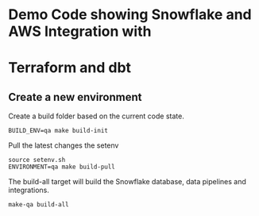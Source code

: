 # Demo Code showing Snowflake and AWS Integration with
# Terraform and dbt

##  Create a new environment

Create a build folder based on the current code state.

    BUILD_ENV=qa make build-init

Pull the latest changes the setenv 

    source setenv.sh
    ENVIRONMENT=qa make build-pull

The build-all target will build the Snowflake database, data pipelines and integrations.

    make-qa build-all
